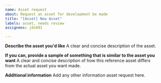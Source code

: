 ```yaml
---
name: Asset request
about: Request an asset for development be made
title: "[Asset] New Asset"
labels: asset, needs review
assignees: jds691

---
```


**Describe the asset you'd like**
A clear and concise description of the asset.

**If you can, provide a sample of something that is similar to the asset you want**
A clear and concise description of how this reference asset differs from the actual asset you want made.

**Additional information**
Add any other information asset request here.
